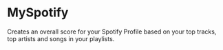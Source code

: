 # MySpotify

Creates an overall score for your Spotify Profile based on your top tracks, top artists and songs in your playlists.
